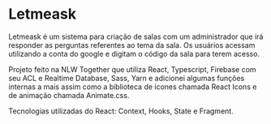 # Letmeask

Letmeask é um sistema para criação de salas com um administrador que irá responder as perguntas referentes ao tema da sala. Os usuários acessam utilizando a conta do google e digitam o código da sala para terem acesso.

Projeto feito na NLW Together que utiliza React, Typescript, Firebase com seu ACL e Realtime Database, Sass, Yarn e adicionei algumas funções internas a mais assim como a biblioteca de ícones chamada React Icons e de animação chamada Animate.css. 

Tecnologias utilizadas do React: Context, Hooks, State e Fragment.
